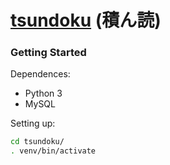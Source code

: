 # [tsundoku](https://en.wikipedia.org/wiki/Tsundoku) (積ん読)

### Getting Started

Dependences:

* Python 3
* MySQL

Setting up:

```bash
cd tsundoku/
. venv/bin/activate
```
